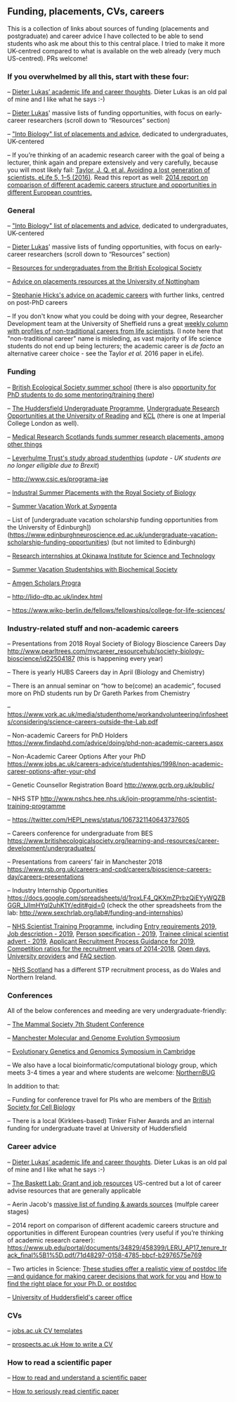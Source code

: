 
## Funding, placements, CVs, careers

This is a collection of links about sources of funding (placements and postgraduate) and  career advice I have collected to be able to send students who ask me about this to this central place. I tried to make it more UK-centred compared to what is available on the web already (very much US-centred). PRs welcome!

### If you overwhelmed by all this, start with these four:

–	[Dieter Lukas’ academic life and career thoughts](https://dieterlukas.github.io/academiccareer.html). Dieter Lukas is an old pal of mine and I like what he says :-) 

–	[Dieter Lukas](http://dieterlukas.strikingly.com/)' massive lists of funding opportunities, with focus on early-career researchers (scroll down to “Resources” section)

–	["Into Biology" list of placements and advice](http://intobiology.org.uk/summer-vacation-placements/), dedicated to undergraduates, UK-centered

–	If you’re thinking of an academic research career with the goal of being a lecturer, think again and prepare extensively and very carefully, because you will most likely fail: [Taylor, J. Q. et al. Avoiding a lost generation of scientists. eLife 5, 1–5 (2016)](https://elifesciences.org/articles/17393). Read this report as well: [2014 report on comparison of different academic careers structure and opportunities in different European countries.](http://www.ub.edu/portal/documents/34829/458399/LERU_AP17_tenure_track_final%5B1%5D.pdf/71d48297-0158-4785-bbcf-b2976575e769)

### General

–	["Into Biology" list of placements and advice](http://intobiology.org.uk/summer-vacation-placements/), dedicated to undergraduates, UK-centered

–	[Dieter Lukas](http://dieterlukas.strikingly.com/)' massive lists of funding opportunities, with focus on early-career researchers (scroll down to “Resources” section)

–	[Resources for undergraduates from the British Ecological Society](https://www.britishecologicalsociety.org/learning-and-resources/career-development/undergraduates/)

–	[Advice on placements resources at the University of Nottingham](https://www.nottingham.ac.uk/careers/students/work-experience/index.aspx)

–	[Stephanie Hicks's advice on academic careers](https://github.com/stephaniehicks/classroomNotes/blob/master/academicJobNotes.md) with further links, centred on post-PhD careers

–	If you don't know what you could be doing with your degree, Researcher Development team at the University of Sheffield runs a great [weekly column with profiles of non-traditional careers from life scientists](https://thinkaheadsheffield.wordpress.com/tag/sheffvista/). (I note here that "non-traditional career" name is misleding, as vast majority of life science students do not end up being lecturers; the academic career is _de facto_ an alternative career choice - see the Taylor _et al._ 2016 paper in eLife).

### Funding

–	[British Ecological Society summer school](https://www.britishecologicalsociety.org/learning-and-resources/career-development/summer-school/) (there is also [opportunity for PhD students to do some mentoring/training there](https://www.britishecologicalsociety.org/learning-and-resources/career-development/postgraduates-phds/))

–	[The Huddersfield Undergraduate Programme](https://students.hud.ac.uk/careers/jobsandprofessionalexperience/workexperience/undergraduateinternships/), [Undergraduate Research Opportunities at the University of Reading]( http://www.reading.ac.uk/internal/urop/urop_home.aspx) and [KCL](https://www.kcl.ac.uk/campuslife/ke/ug-rfs/UGRFS-Home.aspx) (there is one at Imperial College London as well).

–	[Medical Research Scotlands funds summer research placements, among other things](https://medicalresearchscotland.org.uk/applying-for-funding/)

–	[Leverhulme Trust's study abroad studenthips](https://www.leverhulme.ac.uk/funding/grant-schemes/study-abroad-studentships) (_update - UK students are no longer elligible due to Brexit_)

–	http://www.csic.es/programa-jae

–	[Industral Summer Placements with the Royal Society of Biology](https://www.rsb.org.uk/careers-and-cpd/careers/industrial-summer-placements)

–	[Summer Vacation Work at Syngenta](https://www.syngenta.co.uk/summer-internships)

–	List of [undergraduate vacation scholarship funding opportunities from the University of Edinburgh])(https://www.edinburghneuroscience.ed.ac.uk/undergraduate-vacation-scholarship-funding-opportunities) (but not limited to Edinburgh)

–	[Research internships at Okinawa Institute for Science and Technology](https://groups.oist.jp/grad/research-interns)

–	[Summer Vacation Studentships with Biochemical Society](http://www.biochemistry.org/Grants/SummerVacationStudentships.aspx)

–	[Amgen Scholars Progra](http://amgenscholars.com)

–	http://lido-dtp.ac.uk/index.html

–	https://www.wiko-berlin.de/fellows/fellowships/college-for-life-sciences/

### Industry-related stuff and non-academic careers

–	Presentations from 2018 Royal Society of Biology Bioscience Careers Day http://www.pearltrees.com/mycareer_resourcehub/society-biology-bioscience/id22504187 (this is happening every year)

–	There is yearly HUBS Careers day in April (Biology and Chemistry)

–	There is an annual seminar on “how to be(come) an academic”, focused more on PhD students run by Dr Gareth Parkes from Chemistry

–	https://www.york.ac.uk/media/studenthome/workandvolunteering/infosheets/considering/science-careers-outside-the-Lab.pdf

–	Non-academic Careers for PhD Holders https://www.findaphd.com/advice/doing/phd-non-academic-careers.aspx

–	Non-Academic Career Options After your PhD https://www.jobs.ac.uk/careers-advice/studentships/1998/non-academic-career-options-after-your-phd

–	Genetic Counsellor Registration Board http://www.gcrb.org.uk/public/ 

–	NHS STP http://www.nshcs.hee.nhs.uk/join-programme/nhs-scientist-training-programme

–	https://twitter.com/HEPI_news/status/1067321140643737605

–	Careers conference for undergraduate from BES https://www.britishecologicalsociety.org/learning-and-resources/career-development/undergraduates/

–	Presentations from careers’ fair in Manchester 2018 https://www.rsb.org.uk/careers-and-cpd/careers/bioscience-careers-day/careers-presentations

–	Industry Internship Opportunities https://docs.google.com/spreadsheets/d/1roxLF4_QKXmZPrbzQiEYyWQZBGGR_IJImHYql2uhK1Y/edit#gid=0 (check the other spreadsheets from the lab: http://www.sexchrlab.org/lab#/funding-and-internships)

–	[NHS Scientist Training Programme](http://www.nshcs.hee.nhs.uk/join-programme/nhs-scientist-training-programme/about-the-scientist-training-programme), including [Entry requirements 2019](http://www.nshcs.hee.nhs.uk/join-programme/nhs-scientist-training-programme/entry-requirements), [Job description - 2019](http://www.nshcs.hee.nhs.uk/images/stp-recruitment/stp-2019-job-description-v1.pdf),  [Person specification - 2019](http://www.nshcs.hee.nhs.uk/images/stp-recruitment/stp-2019-person-spec-v2.0.pdf),  [Trainee clinical scientist advert - 2019](http://www.nshcs.hee.nhs.uk/images/stp-recruitment/stp-2019-advert.pdf), [Applicant Recruitment Process Guidance for 2019](http://www.nshcs.hee.nhs.uk/images/stp-recruitment/stp-2019-applicant-guidance-v1.0.pdf), [Competition ratios for the recruitment years of 2014-2018](http://www.nshcs.hee.nhs.uk/images/stp-recruitment/stp-competition-ratios-v1-2018.pdf), [Open days](http://www.nshcs.hee.nhs.uk/join-programme/nhs-scientist-training-programme/open-days), [University providers](http://www.nshcs.hee.nhs.uk/join-programme/nhs-scientist-training-programme/university-providers) and  [FAQ section](http://www.nshcs.hee.nhs.uk/join-programme/nhs-scientist-training-programme/frequently-asked-questions).

–	[NHS Scotland](https://www.nes.scot.nhs.uk/education-and-training/by-discipline/healthcare-science.aspx) has a different STP recruitment process, as do Wales and Northern Ireland.

### Conferences

All of the below conferences and meeding are very undergraduate-friendly:

–	[The Mammal Society 7th Student Conference](http://www.mammal.org.uk/events/the-mammal-society-7th-student-conference/)

–	[Manchester Molecular and Genome Evolution Symposium](https://manchestermage.wordpress.com/)

–	[Evolutionary Genetics and Genomics Symposium in Cambridge](https://evolutionarygeneticsandgenomics.com/registrationevolutionary-genetics-and-genomics-symposium/)

–	We also have a local bioinformatic/computational biology group, which meets 3-4 times a year and where students are welcome: [NorthernBUG](https://northernbug.github.io)

In addition to that:

–	Funding for conference travel for PIs who are members of the [British Society for Cell Biology](https://bscb.org/competitions-awardsgrants/cob-support-grants/)

–	There is a local (Kirklees-based) Tinker Fisher Awards and an internal funding for undergraduate travel at University of Huddersfield

### Career advice

–	[Dieter Lukas’ academic life and career thoughts](https://dieterlukas.github.io/academiccareer.html). Dieter Lukas is an old pal of mine and I like what he says :-) 

–	[The Baskett Lab: Grant and job resources](http://www.des.ucdavis.edu/faculty/baskett/links/academia.html)  US-centred but a lot of career advise resources that are generally applicable

–	Aerin Jacob's [massive list of funding & awards sources](http://www.aerinjacob.ca/funding--awards.html) (mulfple career stages)

–	2014 report on comparison of different academic careers structure and opportunities in different European countries (very useful if you’re thinking of academic research career): https://www.ub.edu/portal/documents/34829/458399/LERU_AP17_tenure_track_final%5B1%5D.pdf/71d48297-0158-4785-bbcf-b2976575e769

–	Two articles in Science: [These studies offer a realistic view of postdoc life—and guidance for making career decisions that work for you](http://www.sciencemag.org/careers/2018/09/these-studies-offer-realistic-view-postdoc-life-and-guidance-making-career-decisions) and [How to find the right place for your Ph.D. or postdoc](http://www.sciencemag.org/careers/2018/09/how-find-right-place-your-phd-or-postdoc)

–	[University of Huddersfield's career office](https://students.hud.ac.uk/careers/mycareerplus/)

### CVs

–	[jobs.ac.uk CV templates](https://www.jobs.ac.uk/careers-advice/cv-templates)

–	[prospects.ac.uk How to write a CV](https://www.prospects.ac.uk/careers-advice/cvs-and-cover-letters/how-to-write-a-cv)

### How to read a scientific paper

–	[How to read and understand a scientific paper](https://violentmetaphors.com/2013/08/25/how-to-read-and-understand-a-scientific-paper-2/)

–	[How to seriously read cientific paper](http://www.sciencemag.org/careers/2016/03/how-seriously-read-scientific-paper)

